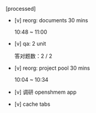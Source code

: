[processed]

* [v] reorg: documents 30 mins

    10:48 ~ 11:00

* [v] qa: 2 unit

    答对题数：2 / 2

* [v] reorg: project pool 30 mins

    10:04 ~ 10:34

* [v] 调研 openshmem app

* [v] cache tabs
